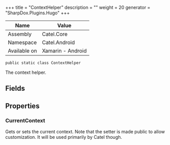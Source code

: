 

+++
title = "ContextHelper" 
description = ""
weight = 20
generator = "SharpDox.Plugins.Hugo"
+++

Name|Value
---|---
Assembly|Catel.Core
Namespace|Catel.Android
Available on|Xamarin - Android

```
public static class ContextHelper
```

The context helper.

## Fields

## Properties

### CurrentContext

Gets or sets the current context. Note that the setter is made public to allow customization. It will be used primarily by Catel though.

